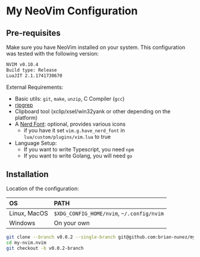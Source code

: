 # My NeoVim Configuration

## Pre-requisites

Make sure you have NeoVim installed on your system. This configuration was tested with the following version:

```bash
NVIM v0.10.4
Build type: Release
LuaJIT 2.1.1741730670
```

External Requirements:
- Basic utils: `git`, `make`, `unzip`, C Compiler (`gcc`)
- [ripgrep](https://github.com/BurntSushi/ripgrep#installation)
- Clipboard tool (xclip/xsel/win32yank or other depending on the platform)
- A [Nerd Font](https://www.nerdfonts.com/): optional, provides various icons
  - if you have it set `vim.g.have_nerd_font` in `lua/custom/plugins/vim.lua` to true
- Language Setup:
  - If you want to write Typescript, you need `npm`
  - If you want to write Golang, you will need `go`

## Installation

Location of the configuration:

| OS | PATH |
| :- | :--- |
| Linux, MacOS | `$XDG_CONFIG_HOME/nvim`, `~/.config/nvim` |
| Windows      | On your own                               |

```bash
git clone --branch v0.0.2 --single-branch git@github.com:brian-nunez/my-nvim.nvim.git
cd my-nvim.nvim
git checkout -b v0.0.2-branch
```
